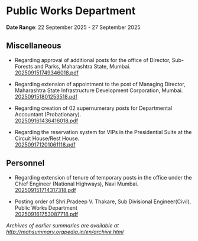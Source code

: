 # Public Works Department

**Date Range**: 22 September 2025 - 27 September 2025


## Miscellaneous
- Regarding approval of additional posts for the office of Director, Sub-Forests and Parks, Maharashtra State, Mumbai.\
  [202509151749346018.pdf](https://gr.maharashtra.gov.in/Site/Upload/Government%20Resolutions/English/202509151749346018.pdf)

- Regarding extension of appointment to the post of Managing Director, Maharashtra State Infrastructure Development Corporation, Mumbai.\
  [202509151801253518.pdf](https://gr.maharashtra.gov.in/Site/Upload/Government%20Resolutions/English/202509151801253518.pdf)

- Regarding creation of 02 supernumerary posts for Departmental Accountant (Probationary).\
  [202509161436416018.pdf](https://gr.maharashtra.gov.in/Site/Upload/Government%20Resolutions/English/202509161436416018.pdf)

- Regarding the reservation system for VIPs in the Presidential Suite at the Circuit House/Rest House.\
  [202509171201061118.pdf](https://gr.maharashtra.gov.in/Site/Upload/Government%20Resolutions/English/202509171201061118.pdf)

## Personnel
- Regarding extension of tenure of temporary posts in the office under the Chief Engineer (National Highways), Navi Mumbai.\
  [202509151714317318.pdf](https://gr.maharashtra.gov.in/Site/Upload/Government%20Resolutions/English/202509151714317318.pdf)

- Posting order of Shri.Pradeep V. Thakare, Sub Divisional Engineer(Civil), Public Works Department\
  [202509161753087718.pdf](https://gr.maharashtra.gov.in/Site/Upload/Government%20Resolutions/English/202509161753087718.pdf)


*Archives of earlier summaries are available at http://mahsummary.orgpedia.in/en/archive.html*